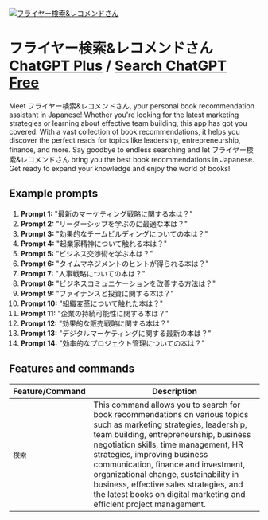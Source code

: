 
[![フライヤー検索&レコメンドさん](https://files.oaiusercontent.com/file-UxweLgs7U4LyEHcd6bHa7RxX?se=2123-10-17T16%3A00%3A36Z&sp=r&sv=2021-08-06&sr=b&rscc=max-age%3D31536000%2C%20immutable&rscd=attachment%3B%20filename%3D60451cff-2434-4655-8bdb-5ab9e417ddb0.png&sig=%2BvI5MNxtqQUxxBCmAhTag1rsyqK3i/0RoZmplfV%2Byy8%3D)](https://chat.openai.com/g/g-zzia3D7Ss-huraiyajian-suo-rekomendosan)

# フライヤー検索&レコメンドさん [ChatGPT Plus](https://chat.openai.com/g/g-zzia3D7Ss-huraiyajian-suo-rekomendosan) / [Search ChatGPT Free](https://gptcall.net/index.html#/?search=%E3%83%95%E3%83%A9%E3%82%A4%E3%83%A4%E3%83%BC%E6%A4%9C%E7%B4%A2%26%E3%83%AC%E3%82%B3%E3%83%A1%E3%83%B3%E3%83%89%E3%81%95%E3%82%93)

Meet フライヤー検索&レコメンドさん, your personal book recommendation assistant in Japanese! Whether you're looking for the latest marketing strategies or learning about effective team building, this app has got you covered. With a vast collection of book recommendations, it helps you discover the perfect reads for topics like leadership, entrepreneurship, finance, and more. Say goodbye to endless searching and let フライヤー検索&レコメンドさん bring you the best book recommendations in Japanese. Get ready to expand your knowledge and enjoy the world of books!

## Example prompts

1. **Prompt 1:** "最新のマーケティング戦略に関する本は？"
2. **Prompt 2:** "リーダーシップを学ぶのに最適な本は？"
3. **Prompt 3:** "効果的なチームビルディングについての本は？"
4. **Prompt 4:** "起業家精神について触れる本は？"
5. **Prompt 5:** "ビジネス交渉術を学ぶ本は？"
6. **Prompt 6:** "タイムマネジメントのヒントが得られる本は？"
7. **Prompt 7:** "人事戦略についての本は？"
8. **Prompt 8:** "ビジネスコミュニケーションを改善する方法は？"
9. **Prompt 9:** "ファイナンスと投資に関する本は？"
10. **Prompt 10:** "組織変革について触れた本は？"
11. **Prompt 11:** "企業の持続可能性に関する本は？"
12. **Prompt 12:** "効果的な販売戦略に関する本は？"
13. **Prompt 13:** "デジタルマーケティングに関する最新の本は？"
14. **Prompt 14:** "効率的なプロジェクト管理についての本は？"


## Features and commands

| Feature/Command | Description |
| --- | --- |
| `検索` | This command allows you to search for book recommendations on various topics such as marketing strategies, leadership, team building, entrepreneurship, business negotiation skills, time management, HR strategies, improving business communication, finance and investment, organizational change, sustainability in business, effective sales strategies, and the latest books on digital marketing and efficient project management. |


